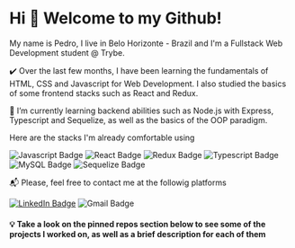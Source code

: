# Hi 👋 Welcome to my Github! 


My name is Pedro, I live in Belo Horizonte - Brazil and I'm a Fullstack Web Development student @ Trybe.

:heavy_check_mark: Over the last few months, I have been learning the fundamentals of HTML, CSS and Javascript for Web Development. I also studied the basics of some frontend stacks such as React and Redux.

:rocket: I’m currently learning backend abilities such as Node.js with Express, Typescript and Sequelize, as well as the basics of the OOP paradigm.

Here are the stacks I'm already comfortable using

![Javascript Badge](https://img.shields.io/badge/JavaScript-323330?style=for-the-badge&logo=javascript&logoColor=F7DF1E)
![React Badge](https://img.shields.io/badge/React-20232A?style=for-the-badge&logo=react&logoColor=61DAFB)
![Redux Badge](https://img.shields.io/badge/Redux-593D88?style=for-the-badge&logo=redux&logoColor=white)
![Typescript Badge](https://img.shields.io/badge/TypeScript-007ACC?style=for-the-badge&logo=typescript&logoColor=white)
![MySQL Badge](https://img.shields.io/badge/MySQL-005C84?style=for-the-badge&logo=mysql&logoColor=white)
![Sequelize Badge](https://img.shields.io/badge/Sequelize-52B0E7?style=for-the-badge&logo=Sequelize&logoColor=white)


:mailbox_with_mail: Please, feel free to contact me at the followig platforms

[![LinkedIn Badge](https://img.shields.io/badge/LinkedIn-0077B5?style=for-the-badge&logo=linkedin&logoColor=white&link=https://www.linkedin.com/in/pedro-p-franca/)](https://www.linkedin.com/in/pedro-p-franca/) 
![Gmail Badge](https://img.shields.io/badge/Gmail-D14836?style=for-the-badge&logo=gmail&logoColor=white)

#### :bulb: Take a look on the pinned repos section below to see some of the projects I worked on, as well as a brief description for each of them 
